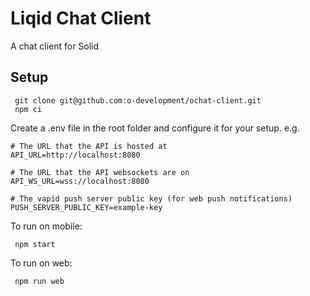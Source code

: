 # Liqid Chat Client

A chat client for Solid

## Setup

```bash=
 git clone git@github.com:o-development/ochat-client.git
 npm ci
```

Create a .env file in the root folder and configure it for your setup.
e.g.

```bash=
# The URL that the API is hosted at
API_URL=http://localhost:8080

# The URL that the API websockets are on
API_WS_URL=wss://localhost:8080

# The vapid push server public key (for web push notifications)
PUSH_SERVER_PUBLIC_KEY=example-key
```

To run on mobile:

```bash=
 npm start
```

To run on web:

```bash=
 npm run web
```
